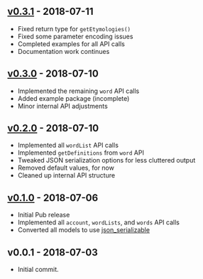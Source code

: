 ## [v0.3.1](https://github.com/Herohtar/wordnik-dart/releases/tag/v0.3.1) - 2018-07-11

* Fixed return type for `getEtymologies()`
* Fixed some parameter encoding issues
* Completed examples for all API calls
* Documentation work continues

## [v0.3.0](https://github.com/Herohtar/wordnik-dart/releases/tag/v0.3.0) - 2018-07-10

* Implemented the remaining `word` API calls
* Added example package (incomplete)
* Minor internal API adjustments

## [v0.2.0](https://github.com/Herohtar/wordnik-dart/releases/tag/v0.2.0) - 2018-07-10

* Implemented all `wordList` API calls
* Implemented `getDefinitions` from `word` API
* Tweaked JSON serialization options for less cluttered output
* Removed default values, for now
* Cleaned up internal API structure

## [v0.1.0](https://github.com/Herohtar/wordnik-dart/releases/tag/v0.1.0) - 2018-07-06

* Initial Pub release
* Implemented all `account`, `wordLists`, and `words` API calls
* Converted all models to use [json\_serializable](https://pub.dartlang.org/packages/json_serializable)

## v0.0.1 - 2018-07-03

* Initial commit.
